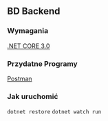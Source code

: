 ## BD Backend

### Wymagania
[.NET CORE 3.0](https://dotnet.microsoft.com/download)

### Przydatne Programy
[Postman](https://www.getpostman.com)

### Jak uruchomić
`dotnet restore`
`dotnet watch run`
